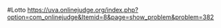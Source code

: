 #Lotto
https://uva.onlinejudge.org/index.php?option=com_onlinejudge&Itemid=8&page=show_problem&problem=382
